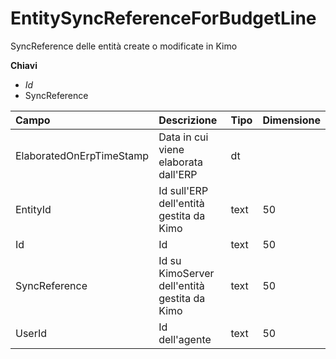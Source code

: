 # EntitySyncReferenceForBudgetLine

SyncReference delle entità create o modificate in Kimo

  
 **Chiavi**

* _Id_
* SyncReference

| Campo | Descrizione | Tipo | Dimensione |
| :--- | :--- | :--- | :--- |
| ElaboratedOnErpTimeStamp | Data in cui viene elaborata dall'ERP | dt |  |
| EntityId | Id sull'ERP dell'entità gestita da Kimo | text | 50 |
| Id | Id | text | 50 |
| SyncReference | Id su KimoServer dell'entità gestita da Kimo | text | 50 |
| UserId | Id dell'agente | text | 50 |

